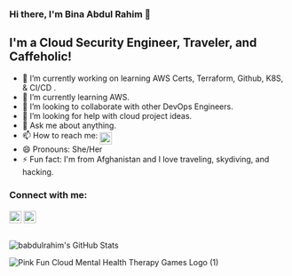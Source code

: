###  Hi there, I'm Bina Abdul Rahim 👋 

## I'm a Cloud Security Engineer, Traveler, and Caffeholic!
- 🔭 I’m currently working on learning AWS Certs, Terraform, Github, K8S, & CI/CD .
- 🌱 I’m currently learning AWS.
- 👯 I’m looking to collaborate with other DevOps Engineers. 
- 🤔 I’m looking for help with cloud project ideas.
- 💬 Ask me about anything.
- 📫 How to reach me: [<img align="middle" alt="binaabdulrahim | LinkedIn" width="22px" src="https://cdn.jsdelivr.net/npm/simple-icons@v3/icons/linkedin.svg" />][linkedin]
- 😄 Pronouns: She/Her
- ⚡ Fun fact: I'm from Afghanistan and I love traveling, skydiving, and hacking. 

### Connect with me:

[<img align="middle" alt="binaabdulrahim | Twitter" width="22px" src="https://cdn.jsdelivr.net/npm/simple-icons@v3/icons/twitter.svg" />][twitter]
[<img align="middle" alt="binaabdulrahim | LinkedIn" width="22px" src="https://cdn.jsdelivr.net/npm/simple-icons@v3/icons/linkedin.svg" />][linkedin]

<br />

  <img align="middle" alt="babdulrahim's GitHub Stats" src="https://github-readme-stats.vercel.app/api?username=binaabdulrahim&theme=tokyonight"/>

</details>

[twitter]: https://twitter.com/binaabdulrahim
[linkedin]: https://www.linkedin.com/in/binaabdulrahim/

![Pink Fun Cloud Mental Health Therapy Games Logo (1)](https://user-images.githubusercontent.com/41940176/147340937-89bd90d7-5096-40fe-943b-7bdc8551930a.gif)
